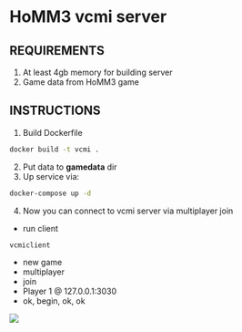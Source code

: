 # HoMM3 vcmi server
## REQUIREMENTS
1. At least 4gb memory for building server
2. Game data from HoMM3 game

## INSTRUCTIONS
1. Build Dockerfile
```bash
docker build -t vcmi .
```
2. Put data to __gamedata__ dir
3. Up service via:
```bash
docker-compose up -d
```
4. Now you can connect to vcmi server via multiplayer join
* run client
```bash
vcmiclient
```
* new game
* multiplayer
* join 
* Player 1 @ 127.0.0.1:3030
* ok, begin, ok, ok

<img src='connect.gif'/>
